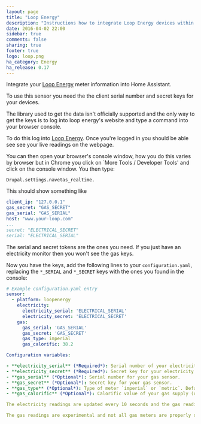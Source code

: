 ```yaml
---
layout: page
title: "Loop Energy"
description: "Instructions how to integrate Loop Energy devices within Home Assistant."
date: 2016-04-02 22:00
sidebar: true
comments: false
sharing: true
footer: true
logo: loop.png
ha_category: Energy
ha_release: 0.17
---
```



Integrate your [Loop Energy](https://www.your-loop.com/) meter information into Home Assistant.

To use this sensor you need the the client serial number and secret keys for your devices.

The library used to get the data isn't officially supported and the only way to get the keys is to log into loop energy's website and type a command into your browser console.

To do this log into [Loop Energy](https://www.your-loop.com/). Once you're logged in you should be able see see your live readings on the webpage.

You can then open your browser's console window, how you do this varies by browser but in Chrome you click on `More Tools / Developer Tools' and click on the console window. You then type:

`Drupal.settings.navetas_realtime.`

This should show something like

```yaml
client_ip: "127.0.0.1"
gas_secret: "GAS_SECRET"
gas_serial: "GAS_SERIAL"
host: "www.your-loop.com"
...
secret: "ELECTRICAL_SECRET"
serial: "ELECTRICAL_SERIAL"
```

The serial and secret tokens are the ones you need. If you just have an electricity monitor then you won't see the gas keys.

Now you have the keys, add the following lines to your `configuration.yaml`, replacing the `*_SERIAL` and `*_SECRET` keys with the ones you found in the console:

```yaml
# Example configuration.yaml entry
sensor:
  - platform: loopenergy
    electricity:
      electricity_serial: 'ELECTRICAL_SERIAL'
      electricity_secret: 'ELECTRICAL_SECRET'
    gas:
      gas_serial: 'GAS_SERIAL'
      gas_secret: 'GAS_SECRET'
      gas_type: imperial
      gas_calorific: 38.2

Configuration variables:

- **electricity_serial** (*Required*): Serial number of your electricity sensor
- **electricity_secret** (*Required*): Secret key for your electricity sensor
- **gas_serial** (*Optional*): Serial number for your gas sensor.
- **gas_secret** (*Optional*): Secret key for your gas sensor.
- **gas_type** (*Optional*): Type of meter `imperial` or `metric`. Defaults to `metric`.
- **gas_calorific** (*Optional*): Calorific value of your gas supply (usually on your gas bill). Defaults to 39.11.

The electricity readings are updated every 10 seconds and the gas readings every 15 minutes.

The gas readings are experimental and not all gas meters are properly supported. So if the data you see doesn't agree with the readings you see via loop energy please report an issue.

